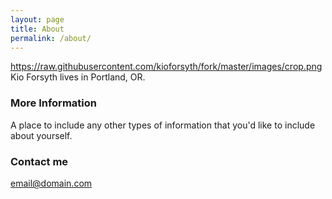 ```yaml
---
layout: page
title: About
permalink: /about/
---
```

https://raw.githubusercontent.com/kioforsyth/fork/master/images/crop.png
Kio Forsyth lives in Portland, OR. 

### More Information

A place to include any other types of information that you'd like to include about yourself.

### Contact me

[email@domain.com](mailto:akioforsyth(at)gmail.com)
